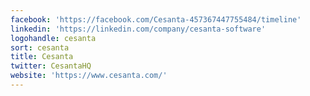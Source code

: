 ```yaml
---
facebook: 'https://facebook.com/Cesanta-457367447755484/timeline'
linkedin: 'https://linkedin.com/company/cesanta-software'
logohandle: cesanta
sort: cesanta
title: Cesanta
twitter: CesantaHQ
website: 'https://www.cesanta.com/'
---
```

